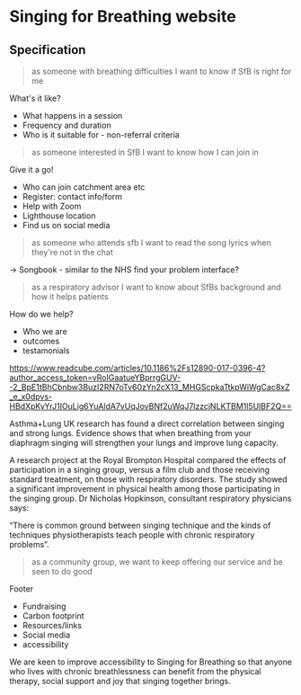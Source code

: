 # Singing for Breathing website

## Specification

> as someone with breathing difficulties I want to know if SfB is right for me

What's it like?
- What happens in a session
- Frequency and duration
- Who is it suitable for - non-referral criteria

> as someone interested in SfB I want to know how I can join in

Give it a go!
- Who can join catchment area etc
- Register: contact info/form
- Help with Zoom
- Lighthouse location
- Find us on social media

> as someone who attends sfb I want to read the song lyrics when they're not in the chat

-> Songbook - similar to the NHS find your problem interface?

> as a respiratory advisor I want to know about SfBs background and how it helps patients

How do we help?
- Who we are
- outcomes
- testamonials

https://www.readcube.com/articles/10.1186%2Fs12890-017-0396-4?author_access_token=vRoIGaatueYBprrgGUV--2_BpE1tBhCbnbw3BuzI2RN7oTv60zYn2cX13_MHGScpkaTtkpWiWgCac8xZ_e_x0dpvs-HBdXpKyYrJ1IOuLig6YuAldA7vUqJovBNf2uWqJ7lzzcjNLKTBM1l5UlBF2Q==


Asthma+Lung UK research has found a direct correlation between singing and strong lungs. Evidence shows that when breathing from your diaphragm singing will strengthen your lungs and improve lung capacity.

A research project at the Royal Brompton Hospital compared the effects of participation in a singing group, versus a film club and those receiving standard treatment, on those with respiratory disorders. The study showed a significant improvement in physical health among those participating in the singing group. Dr Nicholas Hopkinson, consultant respiratory physicians says:

“There is common ground between singing technique and the kinds of techniques physiotherapists teach people with chronic respiratory problems”.

> as a community group, we want to keep offering our service and be seen to do good

Footer
- Fundraising
- Carbon footprint
- Resources/links
- Social media
- accessibility

We are keen to improve accessibility to Singing for Breathing so that anyone who lives with chronic breathlessness can benefit from the physical therapy, social support and joy that singing together brings.